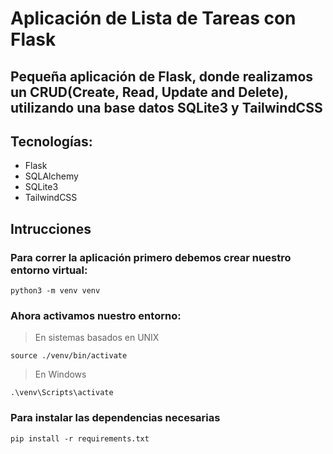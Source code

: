 # Aplicación de Lista de Tareas con Flask
## Pequeña aplicación de Flask, donde realizamos un CRUD(Create, Read, Update and Delete), utilizando una base datos SQLite3 y TailwindCSS

## **Tecnologías:**
- Flask
- SQLAlchemy
- SQLite3
- TailwindCSS

## Intrucciones

### Para correr la aplicación primero debemos crear nuestro entorno virtual:

```
python3 -m venv venv
```
### Ahora activamos nuestro entorno:
> En sistemas basados en UNIX
```
source ./venv/bin/activate
```
> En Windows
```
.\venv\Scripts\activate
```
### Para instalar las dependencias necesarias
```
pip install -r requirements.txt
```
